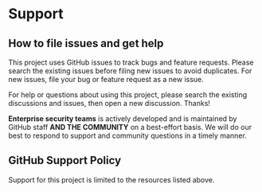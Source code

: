 # Support

## How to file issues and get help

This project uses GitHub issues to track bugs and feature requests. Please search the existing issues before filing new issues to avoid duplicates. For new issues, file your bug or feature request as a new issue.

For help or questions about using this project, please search the existing discussions and issues, then open a new discussion.  Thanks!

**Enterprise security teams** is actively developed and is maintained by GitHub staff **AND THE COMMUNITY** on a best-effort basis. We will do our best to respond to support and community questions in a timely manner.

## GitHub Support Policy

Support for this project is limited to the resources listed above.
